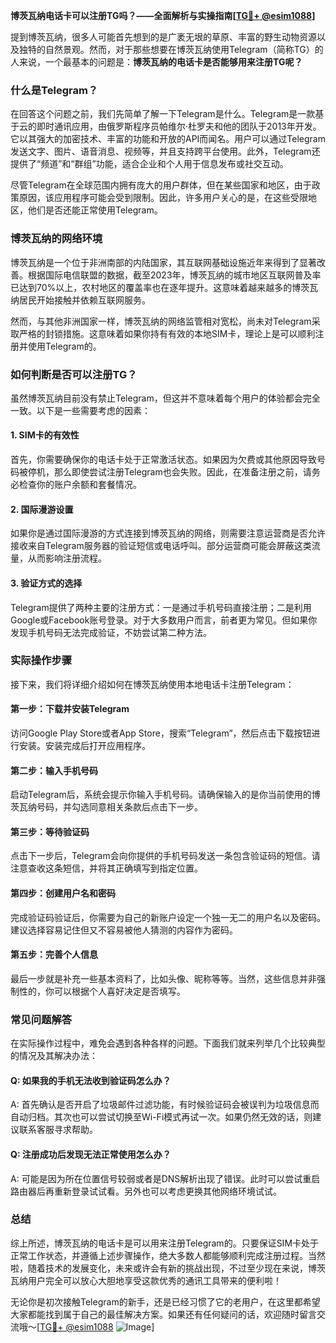 **博茨瓦纳电话卡可以注册TG吗？——全面解析与实操指南[[TG💪+ @esim1088](https://t.me/s/esim1088)]**

提到博茨瓦纳，很多人可能首先想到的是广袤无垠的草原、丰富的野生动物资源以及独特的自然景观。然而，对于那些想要在博茨瓦纳使用Telegram（简称TG）的人来说，一个最基本的问题是：**博茨瓦纳的电话卡是否能够用来注册TG呢？**

### 什么是Telegram？

在回答这个问题之前，我们先简单了解一下Telegram是什么。Telegram是一款基于云的即时通讯应用，由俄罗斯程序员帕维尔·杜罗夫和他的团队于2013年开发。它以其强大的加密技术、丰富的功能和开放的API而闻名。用户可以通过Telegram发送文字、图片、语音消息、视频等，并且支持跨平台使用。此外，Telegram还提供了“频道”和“群组”功能，适合企业和个人用于信息发布或社交互动。

尽管Telegram在全球范围内拥有庞大的用户群体，但在某些国家和地区，由于政策原因，该应用程序可能会受到限制。因此，许多用户关心的是，在这些受限地区，他们是否还能正常使用Telegram。

### 博茨瓦纳的网络环境

博茨瓦纳是一个位于非洲南部的内陆国家，其互联网基础设施近年来得到了显著改善。根据国际电信联盟的数据，截至2023年，博茨瓦纳的城市地区互联网普及率已达到70%以上，农村地区的覆盖率也在逐年提升。这意味着越来越多的博茨瓦纳居民开始接触并依赖互联网服务。

然而，与其他非洲国家一样，博茨瓦纳的网络监管相对宽松，尚未对Telegram采取严格的封锁措施。这意味着如果你持有有效的本地SIM卡，理论上是可以顺利注册并使用Telegram的。

### 如何判断是否可以注册TG？

虽然博茨瓦纳目前没有禁止Telegram，但这并不意味着每个用户的体验都会完全一致。以下是一些需要考虑的因素：

#### 1. SIM卡的有效性
首先，你需要确保你的电话卡处于正常激活状态。如果因为欠费或其他原因导致号码被停机，那么即使尝试注册Telegram也会失败。因此，在准备注册之前，请务必检查你的账户余额和套餐情况。

#### 2. 国际漫游设置
如果你是通过国际漫游的方式连接到博茨瓦纳的网络，则需要注意运营商是否允许接收来自Telegram服务器的验证短信或电话呼叫。部分运营商可能会屏蔽这类流量，从而影响注册流程。

#### 3. 验证方式的选择
Telegram提供了两种主要的注册方式：一是通过手机号码直接注册；二是利用Google或Facebook账号登录。对于大多数用户而言，前者更为常见。但如果你发现手机号码无法完成验证，不妨尝试第二种方法。

### 实际操作步骤

接下来，我们将详细介绍如何在博茨瓦纳使用本地电话卡注册Telegram：

#### 第一步：下载并安装Telegram
访问Google Play Store或者App Store，搜索“Telegram”，然后点击下载按钮进行安装。安装完成后打开应用程序。

#### 第二步：输入手机号码
启动Telegram后，系统会提示你输入手机号码。请确保输入的是你当前使用的博茨瓦纳号码，并勾选同意相关条款后点击下一步。

#### 第三步：等待验证码
点击下一步后，Telegram会向你提供的手机号码发送一条包含验证码的短信。请注意查收这条短信，并将其正确填写到指定位置。

#### 第四步：创建用户名和密码
完成验证码验证后，你需要为自己的新账户设定一个独一无二的用户名以及密码。建议选择容易记住但又不容易被他人猜测的内容作为密码。

#### 第五步：完善个人信息
最后一步就是补充一些基本资料了，比如头像、昵称等等。当然，这些信息并非强制性的，你可以根据个人喜好决定是否填写。

### 常见问题解答

在实际操作过程中，难免会遇到各种各样的问题。下面我们就来列举几个比较典型的情况及其解决办法：

#### Q: 如果我的手机无法收到验证码怎么办？
A: 首先确认是否开启了垃圾邮件过滤功能，有时候验证码会被误判为垃圾信息而自动归档。其次也可以尝试切换至Wi-Fi模式再试一次。如果仍然无效的话，则建议联系客服寻求帮助。

#### Q: 注册成功后发现无法正常使用怎么办？
A: 可能是因为所在位置信号较弱或者是DNS解析出现了错误。此时可以尝试重启路由器后再重新登录试试看。另外也可以考虑更换其他网络环境试试。

### 总结

综上所述，博茨瓦纳的电话卡是可以用来注册Telegram的。只要保证SIM卡处于正常工作状态，并遵循上述步骤操作，绝大多数人都能够顺利完成注册过程。当然啦，随着技术的发展变化，未来或许会有新的挑战出现，不过至少现在来说，博茨瓦纳用户完全可以放心大胆地享受这款优秀的通讯工具带来的便利啦！

无论你是初次接触Telegram的新手，还是已经习惯了它的老用户，在这里都希望大家都能找到属于自己的最佳解决方案。如果还有任何疑问的话，欢迎随时留言交流哦～[[TG💪+ @esim1088](https://t.me/s/esim1088) ![Image](https://i.postimg.cc/4NQfJmqS/Snipaste-2025-05-13-00-14-12.png)]